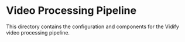 # Video Processing Pipeline

   This directory contains the configuration and components for the Vidify video processing pipeline.
